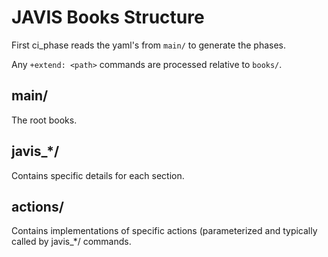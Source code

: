 # JAVIS Books Structure
First ci_phase reads the yaml's from `main/` to generate the phases.

Any `+extend: <path>` commands are processed relative to `books/`.

## main/
The root books.

## javis_*/
Contains specific details for each section.

## actions/
Contains implementations of specific actions (parameterized and typically called by javis_*/ commands.
